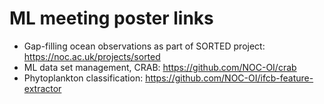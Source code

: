 # ML meeting poster links

- Gap-filling ocean observations as part of SORTED project: https://noc.ac.uk/projects/sorted
- ML data set management, CRAB: https://github.com/NOC-OI/crab
- Phytoplankton classification: https://github.com/NOC-OI/ifcb-feature-extractor
